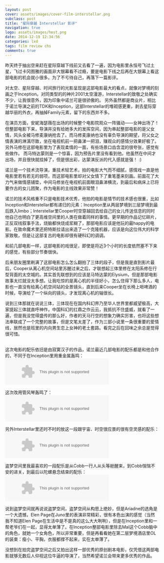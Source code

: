 ```yaml
---
layout: post
cover: assets/images/cover-film-interstellar.png
subclass: post
title: "星际穿越 Interstellar 影评"
navigation: true
logo: assets/images/host.png
date: 2014-12-19 12:34:56
categories: lxd
tags: film review chs
comments: true
---
```


昨天终于抽出空来赶在星际穿越下线前又去看了一遍，因为电影里永恒号飞过土星，飞过卡冈图雅的画面非大银幕看不过瘾，要是电影下线之后再在大银幕上看这部电影的机会就小很多。为了不亏待自己，再落下一篇影评。

对太空、星际穿越、时间旅行的光影呈现是这部电影最大的看点，就像对梦境的刻画之于Inception。对同类型的的神片2001太空漫游，Interstellar的致敬之处确实不少，让我很意外，因为印象中诺兰可是很骄傲的。
另外虽然都是商业片，相比于诺兰导演之前的TDK和Inception，这部Interstellar的堆砌感更重，剥去星际穿越华丽的外衣，再抽掉Family元素，留下的东西并不多。

在演员方面，安妮海瑟薇在出场的时候整个电影院观众一阵骚动——女神出场了！但整部电影下来，导演并没有给她多大的发挥空间，因为串起整部电影的是父女情，风头全被马修麦康纳抢去了。而马修麦康纳也没有辜负导演的期望，将父女之情表演的淋漓尽致，坐在电视机前一把鼻涕一把泪，赚观众的感情分效果好极了。另外马修在这部电影里为了表现柔情的一面，有些场景口齿含混的很夸张，感觉有些做作。 而马特达蒙则是一个惊喜，因为预告片里没有看到他。他虽然在中间才出场，并且很快就挂掉了，但是很出彩，达蒙演反派的代入感就是强！ :)

诺兰是一个技术流导演，重技术轻艺术，拍的电影大气而不细腻，感情戏一直是他电影里若有若无的弱项，而这部电影里却对父女情下了重笔墨来刻画。前面花了大力气来做情感铺垫，中间马修坐在电视机前面眼泪鼻涕横流，到最后和病床上已将要作古的女儿团聚，作为电影的主线效果非常赞！

诺兰的技术风格重不只是电影技术优秀，他拍的电影是情节的技术感也很重，比如Inception和Interstellar都有递归的元素：Inception里从两层梦境到三层梦境到最后跌入limbo；Interstellar里Cooper时空穿越回去给自己的女儿传送信息的同时他自己也明白了更高维空间里的人类在做着同样的事情。更早期的作品记忆碎片，正反双线叙事手法，烧脑都快烧成浆糊了，那部电影应该是他玩的最happy的电影。在致命魔术里还把特斯拉请出来造了一个克隆机器，应该是向这位伟大的科学家致敬，但是让这部复古的电影却很有硬科幻的调调。

和前几部电影一样，这部电影的戏很足，即使是将近3个小时的长度依然塞不下来的感觉，有些部分节奏很快。

后来朋友圈里刷满了这部电影怎么怎么翻拍了三体的段子，但是我是直到影片最后，Cooper从离心机空间站里苏醒过来之后，才联想起三体里修在太阳系修在行型背面的太空城的。其实首先联想到的应该是马特达蒙的Elysium，但是那部电影故事太烂就没太多想。让我吃惊的是离心机的半径好小，怎么住得下那么多人，电影也一直没有给离心机空间站的全景镜头，直到后来Cooper坐在长椅上咂啤酒的时候，导演给了一个纵向的镜头，才发现离心机的轴很长。

说到三体那就在说说三体，三体现在在国内科幻界乃至华人世界里都威望极高，大家提起三体就直呼神作，中国科幻的扛鼎之作云云，我抵抗不住盛威，就看了一遍，但是我没觉得盛传的那么好，作者的天马行空的想象力确实厉害，也将这些想法串联成了一个完整的故事，但是文笔太差了，作为三部小说里一条很重要的爱情线，居然也是班里的内向男生恋上女神的老土套路。看完之后在回味之余总是觉得很可惜。

<br />
这次电影的配乐依旧是由寂寞汉子的作品，诺兰最近几部电影的配乐都是和他合作的，不同于在Inception里用重金属轰鸣：
<br />
<embed src="http://music.163.com/style/swf/widget.swf?sid=1426503&type=2&auto=0&width=320&height=66" width="340" height="86"  allowNetworking="all" />

这次改用管风琴轰鸣了：
<br />
<embed src="http://music.163.com/style/swf/widget.swf?sid=29734868&type=2&auto=0&width=320&height=66" width="340" height="86"  allowNetworking="all" />

另外Interstellar里还时不时的放这一段跟宇宙、时空很应景的很有空灵感的配乐：
<br />
<embed src="http://music.163.com/style/swf/widget.swf?sid=29734857&type=2&auto=0&width=320&height=66" width="340" height="86"  allowNetworking="all" />


盗梦空间里我最喜欢的一段配乐是从Cobb一行人从头等舱醒来，到Cobb惴惴不安的进关，到最后以陀螺悬念结束的配乐：
<br />
<embed src="http://music.163.com/style/swf/widget.swf?sid=1426503&type=2&auto=0&width=320&height=66" width="340" height="86"  allowNetworking="all" />


说到盗梦空间就再说说盗梦空间，盗梦空间从构思上绝妙，但是Ariadne的选角是一个大遗憾，Elen Page在Juno里的表演非常精彩，很有本色出演的感觉（当然我不知道Elen Page在生活中是不是真的这么大大咧咧），但是在Inception里和一帮老爷们在一起，显得太单薄了。在Inception整部电影里除去Mal这个Cobb脑中的角色，就她一个女角色，所以非常重要，但是再看看她在第二层梦境酒店里OL的装束：瘦小、平胸，衣服都撑不起来，实在太单薄了。

没想到在拍完盗梦空间之后又拍出这样一部优秀的原创剧本电影，仅凭借这两部电影就够无数后人仰视这位牛逼的导演了，当然希望诺兰会带来更多优秀的作品。
